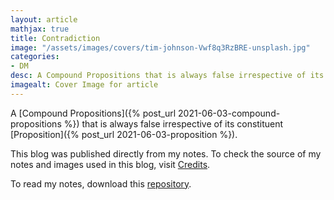 ```yaml
---
layout: article
mathjax: true
title: Contradiction
image: "/assets/images/covers/tim-johnson-Vwf8q3RzBRE-unsplash.jpg"
categories:
- DM
desc: A Compound Propositions that is always false irrespective of its constituent Proposition. 
imagealt: Cover Image for article
---
```


A [Compound Propositions]({% post_url 2021-06-03-compound-propositions %}) that is always false irrespective of its constituent [Proposition]({% post_url 2021-06-03-proposition %}).

This blog was published directly from my notes.
To check the source of my notes and images used in this blog, visit <a href="/credits.html" target="_blank">Credits</a>.

To read my notes, download this <a href="https://github.com/bovem/CS" target="blank">repository</a>.
